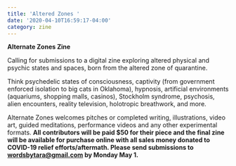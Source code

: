 ```yaml
---
title: 'Altered Zones '
date: '2020-04-10T16:59:17-04:00'
category: zine
---
```

**Alternate Zones Zine**

Calling for submissions to a digital zine exploring altered physical and psychic states and spaces, born from the altered zone of quarantine.

Think psychedelic states of consciousness, captivity (from government enforced isolation to big cats in Oklahoma), hypnosis, artificial environments (aquariums, shopping malls, casinos), Stockholm syndrome, psychosis, alien encounters, reality television, holotropic breathwork, and more.

Alternate Zones welcomes pitches or completed writing, illustrations, video art, guided meditations, performance videos and any other experimental formats. **All contributors will be paid $50 for their piece and the final zine will be available for purchase online with all sales money donated to COVID-19 relief efforts/aftermath. Please send submissions to wordsbytara@gmail.com by Monday May 1.**
